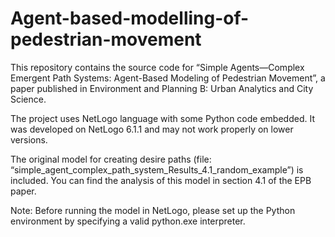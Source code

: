 # Agent-based-modelling-of-pedestrian-movement
This repository contains the source code for “Simple Agents—Complex Emergent Path Systems: Agent-Based Modeling of Pedestrian Movement”, a paper published in Environment and Planning B: Urban Analytics and City Science.

The project uses NetLogo language with some Python code embedded. It was developed on NetLogo 6.1.1 and may not work properly on lower versions.

The original model for creating desire paths (file: “simple_agent_complex_path_system_Results_4.1_random_example”) is included. You can find the analysis of this model in section 4.1 of the EPB paper.

Note: Before running the model in NetLogo, please set up the Python environment by specifying a valid python.exe interpreter.
